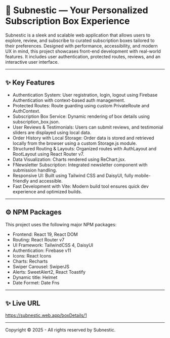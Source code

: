 # 🎁 Subnestic — Your Personalized Subscription Box Experience

Subnestic is a sleek and scalable web application that allows users to explore, review, and subscribe to curated subscription boxes tailored to their preferences. Designed with performance, accessibility, and modern UX in mind, this project showcases front-end development with real-world features. It includes user authentication, protected routes, reviews, and an interactive user interface.

---


## ✨ Key Features

-  Authentication System:
User registration, login, logout using Firebase Authentication with context-based auth management.
- Protected Routes:
Route guarding using custom PrivateRoute and AuthContext.
- Subscription Box Service:
Dynamic rendering of box details using subscription_box.json.
- User Reviews & Testimonials:
Users can submit reviews, and testimonial sliders are displayed using local data.
- Order History with Local Storage:
Order data is stored and retrieved locally from the browser using a custom Storage.js module.
- Structured Routing & Layouts:
Organized routes with AuthLayout and RootLayout using React Router v7.
- Data Visualization:
Charts rendered using ReChart.jsx.
- FNewsletter Subscription:
Integrated newsletter component with submission handling.
- Responsive UI:
Built using Tailwind CSS and DaisyUI, fully mobile-friendly and accessible.
- Fast Development with Vite:
Modern build tool ensures quick dev experience and optimized builds.

---

## ⚙️ NPM Packages

This project uses the following major NPM packages:
- Frontend: React 19, React DOM
- Routing: React Router v7
- UI Framework: TailwindCSS 4, DaisyUI
- Authentication: Firebase v11
- Icons: React Icons
- Charts: Recharts
- Swiper Carousel: SwiperJS
- Alerts: SweetAlert2, React Toastify
- Dynamic title: Helmet
- Date Formet: Date Fns

---

## ✨ Live URL
https://subnestic.web.app/boxDetails/1

---

Copyright © 2025 - All rights reserved by Subnestic.
